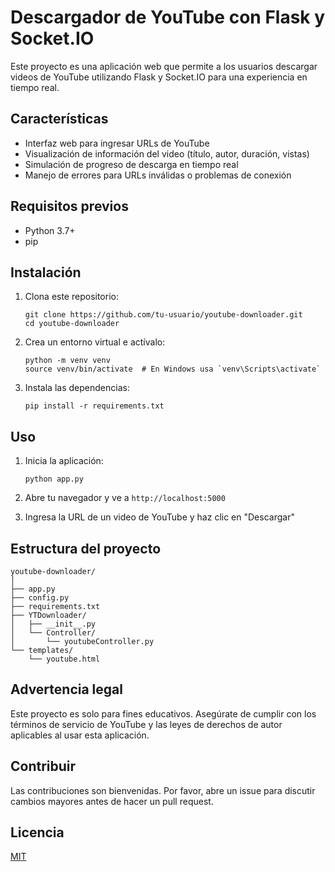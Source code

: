 # Descargador de YouTube con Flask y Socket.IO

Este proyecto es una aplicación web que permite a los usuarios descargar videos de YouTube utilizando Flask y Socket.IO para una experiencia en tiempo real.

## Características

- Interfaz web para ingresar URLs de YouTube
- Visualización de información del video (título, autor, duración, vistas)
- Simulación de progreso de descarga en tiempo real
- Manejo de errores para URLs inválidas o problemas de conexión

## Requisitos previos

- Python 3.7+
- pip

## Instalación

1. Clona este repositorio:
   ```
   git clone https://github.com/tu-usuario/youtube-downloader.git
   cd youtube-downloader
   ```

2. Crea un entorno virtual e actívalo:
   ```
   python -m venv venv
   source venv/bin/activate  # En Windows usa `venv\Scripts\activate`
   ```

3. Instala las dependencias:
   ```
   pip install -r requirements.txt
   ```

## Uso

1. Inicia la aplicación:
   ```
   python app.py
   ```

2. Abre tu navegador y ve a `http://localhost:5000`

3. Ingresa la URL de un video de YouTube y haz clic en "Descargar"

## Estructura del proyecto

```
youtube-downloader/
│
├── app.py
├── config.py
├── requirements.txt
├── YTDownloader/
│   ├── __init__.py
│   └── Controller/
│       └── youtubeController.py
└── templates/
    └── youtube.html
```

## Advertencia legal

Este proyecto es solo para fines educativos. Asegúrate de cumplir con los términos de servicio de YouTube y las leyes de derechos de autor aplicables al usar esta aplicación.

## Contribuir

Las contribuciones son bienvenidas. Por favor, abre un issue para discutir cambios mayores antes de hacer un pull request.

## Licencia

[MIT](https://choosealicense.com/licenses/mit/)